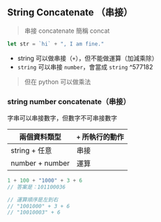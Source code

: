 ## String Concatenate （串接）
> 串接 concatenate 簡稱 concat

```js
let str = `hi` + ", I am fine."
```

- string 可以做串接（`+`），但不能做運算（加減乘除）
- `string` 可以串接 `number`，會當成 `string` ^577182

> 但在 python 可以做乘法

### string number concatenate（串接）
字串可以串接數字，但數字不可串接數字

| 兩個資料類型    | `+` 所執行的動作 |
| --------------- | -------- |
| string + 任意   | 串接     |
| number + number | 運算     |

```js
1 + 100 + "1000" + 3 + 6
// 答案是：101100036

// 運算順序是左到右
// "1001000" + 3 + 6
// "10010003" + 6
```
